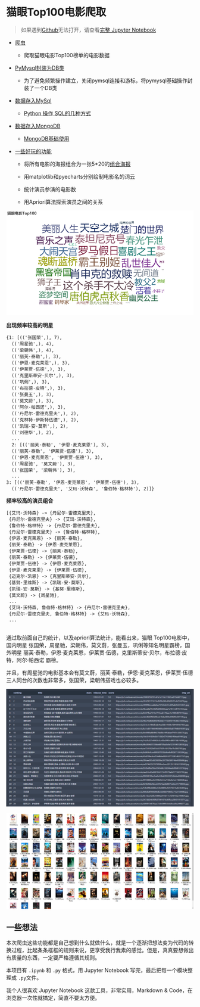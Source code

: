 # 猫眼Top100电影爬取

>如果遇到[Github](maoyan.ipynb)无法打开，请查看[完整 Jupyter Notebook](https://nbviewer.jupyter.org/github/hufe09/maoyan_top100/blob/master/maoyan.ipynb)

- [爬虫](猫眼Top100爬虫.ipynb)
  
  - 爬取猫眼电影Top100榜单的电影数据
  
- [PyMysql封装为DB类](mysql_db.ipynb)
  
  - 为了避免频繁操作建立，关闭pymsql连接和游标，将pymysql基础操作封装了一个DB类
- [数据存入MySql](存入MySQL.ipynb)
  - [Python 操作 SQL的几种方式](<https://hufe09.github.io/2019/04/02/Python-&-SQL/>)
- [数据存入MongoDB](存入MongoDB.ipynb)
  - [MongoDB基础使用](<https://hufe09.github.io/2019/06/01/MongoDB/>)
- [一些好玩的功能](一些好玩的功能.ipynb)
  - 将所有电影的海报组合为一张5*20的[组合海报](https://raw.githubusercontent.com/hufe09/maoyan_top100/master/images/mixed_posters.png)
  
  - 用matplotlib和pyecharts分别绘制电影名的词云
  
  - 统计演员参演的电影数
  
  - 用Apriori算法探索演员之间的关系
  

![word cloud](https://raw.githubusercontent.com/hufe09/maoyan_top100/master/images/word_cloud_echarts.png)

**出现频率较高的明星**


```
{1: [(('张国荣',), 7),
  (('周星驰',), 4),
  (('梁朝伟',), 4),
  (('丽芙·泰勒',), 3),
  (('伊恩·麦克莱恩',), 3),
  (('伊莱贾·伍德',), 3),
  (('克里斯蒂安·贝尔',), 3),
  (('巩俐',), 3),
  (('布拉德·皮特',), 3),
  (('张曼玉',), 3),
  (('莫文蔚',), 3),
  (('阿尔·帕西诺',), 3),
  (('丹尼尔·雷德克里夫',), 2),
  (('克林特·伊斯特伍德',), 2),
  (('凯瑞-安·莫斯',), 2),
  (('刘德华',), 2),
  ...
  2: [(('丽芙·泰勒', '伊恩·麦克莱恩'), 3),
  (('丽芙·泰勒', '伊莱贾·伍德'), 3),
  (('伊恩·麦克莱恩', '伊莱贾·伍德'), 3),
  (('周星驰', '莫文蔚'), 3),
  (('张国荣', '梁朝伟'), 3),
  ...
3: [(('丽芙·泰勒', '伊恩·麦克莱恩', '伊莱贾·伍德'), 3),
  (('丹尼尔·雷德克里夫', '艾玛·沃特森', '鲁伯特·格林特'), 2)]}
```



**频率较高的演员组合**


```
[{艾玛·沃特森} -> {丹尼尔·雷德克里夫},
 {丹尼尔·雷德克里夫} -> {艾玛·沃特森},
 {鲁伯特·格林特} -> {丹尼尔·雷德克里夫},
 {丹尼尔·雷德克里夫} -> {鲁伯特·格林特},
 {伊恩·麦克莱恩} -> {丽芙·泰勒},
 {丽芙·泰勒} -> {伊恩·麦克莱恩},
 {伊莱贾·伍德} -> {丽芙·泰勒},
 {丽芙·泰勒} -> {伊莱贾·伍德},
 {伊莱贾·伍德} -> {伊恩·麦克莱恩},
 {伊恩·麦克莱恩} -> {伊莱贾·伍德},
 {迈克尔·凯恩} -> {克里斯蒂安·贝尔},
 {基努·里维斯} -> {凯瑞-安·莫斯},
 {凯瑞-安·莫斯} -> {基努·里维斯},
 {莫文蔚} -> {周星驰},
 ...
 {艾玛·沃特森, 鲁伯特·格林特} -> {丹尼尔·雷德克里夫},
 {丹尼尔·雷德克里夫, 鲁伯特·格林特} -> {艾玛·沃特森},
 ...
 
```

通过取前面自己的统计，以及apriori算法统计，能看出来，猫眼 Top100电影中，国内明星 张国荣，周星驰，梁朝伟，莫文蔚，张曼玉，巩俐等知名明星霸榜，国外明星 丽芙·泰勒，伊恩·麦克莱恩，伊莱贾·伍德，克里斯蒂安·贝尔，布拉德·皮特，阿尔·帕西诺 霸榜。

并且，有周星驰的电影基本会有莫文蔚，丽芙·泰勒，伊恩·麦克莱恩，伊莱贾·伍德三人同台的次数也非常多，张国荣，梁朝伟搭戏也必较多。


![image](https://raw.githubusercontent.com/hufe09/GitNote-Images/master/Picee/%E5%BE%AE%E4%BF%A1%E5%9B%BE%E7%89%87_20190807082827.4tl86waj5ko.png)  

![image](https://raw.githubusercontent.com/hufe09/GitNote-Images/master/Picee/%E5%BE%AE%E4%BF%A1%E5%9B%BE%E7%89%87_20190807082840.8qeggx7ywgc.png)

## 一些想法

本次爬虫这些功能都是自己想到什么就做什么，就是一个逐渐把想法变为代码的转换过程，比起条条框框的规则来说，更享受我行我素的感觉。但是，真真要想做出有质量的东西，一定要严格遵循其规则。

本项目有 `.ipynb` 和 `.py` 格式，用 Jupyter Notebook 写完，最后把每一个模块整理成 `.py`文件。

我个人很喜欢 Jupyter Notebook 这款工具，非常实用，Markdown & Code，在浏览器一次性就搞定，简直不要太方便。

